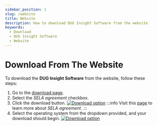 ```yaml
---
sidebar_position: 1
slug: /website
title: Website
description: How to download DUG Insight Software from the website
keywords:
  - Download
  - DUG Insight Software
  - Website
---
```


# Download From The Website

To download the **DUG Insight Software** from the website, follow these steps:

1. Go to the [download page](https://dug.com/dug-insight/download-resources/).
2. Select the _SELA agreement_ checkbox.
3. Click the download button.
   [![Download option](/img/pic_1.png)](/img/pic_1.png)
   :::info
   Visit this [page](https://dug.com/sela/) to learn more about _SELA agreement_.
   :::
4. Select the operating system from the dropdown provided, and your download should begin.
   [![Download option](/img/pic_2.png)](/img/pic_2.png)
